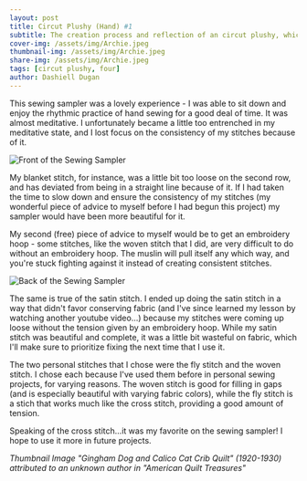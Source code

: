 ```yaml
---
layout: post
title: Circut Plushy (Hand) #1
subtitle: The creation process and reflection of an circut plushy, which looks very much like a hand.
cover-img: /assets/img/Archie.jpeg
thumbnail-img: /assets/img/Archie.jpeg
share-img: /assets/img/Archie.jpeg
tags: [circut plushy, four]
author: Dashiell Dugan
---
```


This sewing sampler was a lovely experience - I was able to sit down and enjoy the rhythmic practice of hand sewing for a good deal of time. It was almost meditative. I unfortunately became a little too entrenched in my meditative state, and I lost focus on the consistency of my stitches because of it.

![Front of the Sewing Sampler](https://dashielldugan.github.io/assets/img/IMG_9955.jpeg)

My blanket stitch, for instance, was a little bit too loose on the second row, and has deviated from being in a straight line because of it. If I had taken the time to slow down and ensure the consistency of my stitches (my wonderful piece of advice to myself before I had begun this project) my sampler would have been more beautiful for it. 

My second (free) piece of advice to myself would be to get an embroidery hoop - some stitches, like the woven stitch that I did, are very difficult to do without an embroidery hoop. The muslin will pull itself any which way, and you're stuck fighting against it instead of creating consistent stitches. 

![Back of the Sewing Sampler](https://dashielldugan.github.io/assets/img/IMG_9956.jpeg)

The same is true of the satin stitch. I ended up doing the satin stitch in a way that didn't favor conserving fabric (and I've since learned my lesson by watching another youtube video...) because my stitches were coming up loose without the tension given by an embroidery hoop. While my satin stitch was beautiful and complete, it was a little bit wasteful on fabric, which I'll make sure to prioritize fixing the next time that I use it. 

The two personal stitches that I chose were the fly stitch and the woven stitch. I chose each because I've used them before in personal sewing projects, for varying reasons. The woven stitch is good for filling in gaps (and is especially beautiful with varying fabric colors), while the fly stitch is a stich that works much like the cross stitch, providing a good amount of tension. 

Speaking of the cross stitch...it was my favorite on the sewing sampler! I hope to use it more in future projects.

_Thumbnail Image "Gingham Dog and Calico Cat Crib Quilt" (1920-1930) attributed to an unknown author in "American Quilt Treasures"_
